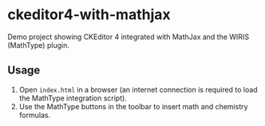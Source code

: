 # ckeditor4-with-mathjax

Demo project showing CKEditor 4 integrated with MathJax and the WIRIS (MathType) plugin.

## Usage

1. Open `index.html` in a browser (an internet connection is required to load the MathType integration script).
2. Use the MathType buttons in the toolbar to insert math and chemistry formulas.
